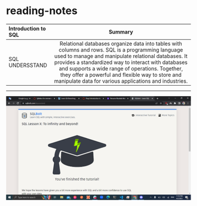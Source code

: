 # reading-notes

| Introduction to SQL       | Summary 
| :---        |    :----:   
| SQL UNDERSSTAND| Relational databases organize data into tables with columns and rows. SQL is a programming language used to manage and manipulate relational databases. It provides a standardized way to interact with databases and supports a wide range of operations. Together, they offer a powerful and flexible way to store and manipulate data for various applications and industries.
       
---



![SQL Practice](./ScreenShot/Screenshot3.png)

       